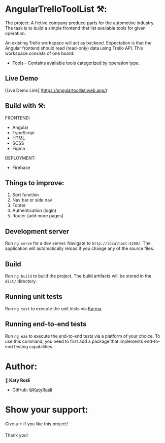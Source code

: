# AngularTrelloToolList ⚒️:

The project:
A fictive company produce parts for the automotive industry. The task is to build a simple frontend that list available tools for given operation.

An existing Trello workspace will act as backend. Expectation is that the Angular
frontend should read (read-only) data using Trello API. This workspace consists of one board:
- Tools - Contains available tools categorized by operation type.

## Live Demo
[Live Demo Link] (https://angulartoollist.web.app/)

## Build with ⚒️:
FRONTEND:
- Angular
- TypeScript
- HTML
- SCSS
- Figma

DEPLOYMENT:
- Firebase

## Things to improve:
1) Sort function
2) Nav bar or side nav
3) Footer
4) Authentication (login)
5) Router (add more pages)

## Development server

Run `ng serve` for a dev server. Navigate to `http://localhost:4200/`. The application will automatically reload if you change any of the source files.

## Build

Run `ng build` to build the project. The build artifacts will be stored in the `dist/` directory.

## Running unit tests

Run `ng test` to execute the unit tests via [Karma](https://karma-runner.github.io).

## Running end-to-end tests

Run `ng e2e` to execute the end-to-end tests via a platform of your choice. To use this command, you need to first add a package that implements end-to-end testing capabilities.

# Author:
👩 **Katy Rosli**
- GitHub: [@KatyRosli](https://github.com/KatyRosli)

# Show your support:
Give a ⭐️ if you like this project!

Thank you!
